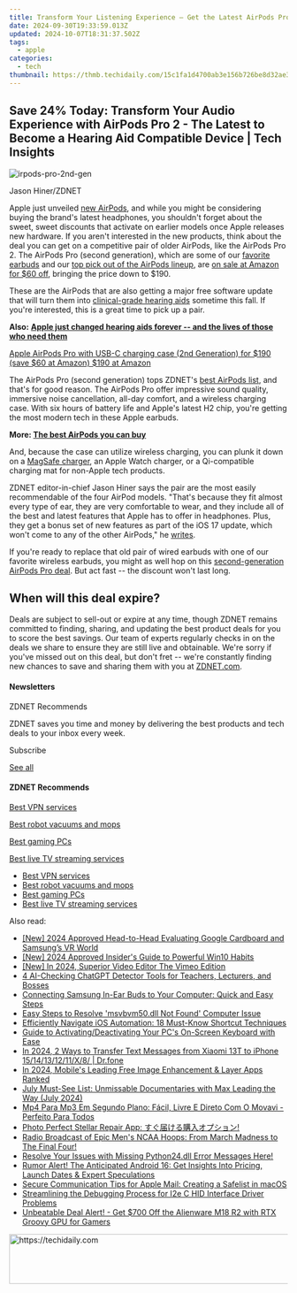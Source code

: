 ```yaml
---
title: Transform Your Listening Experience – Get the Latest AirPods Pro 2 with Hearing Aid Support for a Limited Time Offer of 24%% Off .
date: 2024-09-30T19:33:59.013Z
updated: 2024-10-07T18:31:37.502Z
tags:
  - apple
categories:
  - tech
thumbnail: https://thmb.techidaily.com/15c1fa1d4700ab3e156b726be8d32ae392374f04fa76102f811d9ae276709a58.jpg
---
```


## Save 24% Today: Transform Your Audio Experience with AirPods Pro 2 - The Latest to Become a Hearing Aid Compatible Device | Tech Insights

![irpods-pro-2nd-gen](https://www.zdnet.com/a/img/resize/be06fe5d29bcef25b75d1d6a7b8023caea1e1d39/2023/09/10/f87eda0e-6717-4b19-8829-170e2c098428/airpods-pro-2.jpg?auto=webp&width=1280)

Jason Hiner/ZDNET

Apple just unveiled [new AirPods](https://www.zdnet.com/article/which-apple-airpods-4-model-should-you-buy-here-are-the-key-differences/), and while you might be considering buying the brand's latest headphones, you shouldn't forget about the sweet, sweet discounts that activate on earlier models once Apple releases new hardware. If you aren't interested in the new products, think about the deal you can get on a competitive pair of older AirPods, like the AirPods Pro 2\. The AirPods Pro (second generation), which are some of our [favorite earbuds](https://www.zdnet.com/article/best-earbuds/) and our [top pick out of the AirPods lineup](https://www.zdnet.com/article/best-airpods/), are [on sale at Amazon for $60 off](https://buy.geni.us/Proxy.ashx?TSID=368250&GR%5FURL=https%3A%2F%2Fwww.amazon.com%2Fdp%2FB0D1XD1ZV3%3Ftag%3Dzd-buy-button-20%26ascsubtag%3D%5F%5FCOM%5FCLICK%5FID%5F%5F%7C781cf712-681a-4e46-8bf8-d07741754823%7Cdtp&dtb=1), bringing the price down to $190.

These are the AirPods that are also getting a major free software update that will turn them into [clinical-grade hearing aids](https://www.zdnet.com/article/your-airpods-pro-2-are-getting-a-free-audio-upgrade-and-its-the-most-important-one-yet/) sometime this fall. If you're interested, this is a great time to pick up a pair. 

**Also:** [**Apple just changed hearing aids forever -- and the lives of those who need them**](https://www.zdnet.com/article/how-apple-just-changed-hearing-aids-forever-and-the-lives-of-those-who-need-them/)

[Apple AirPods Pro with USB-C charging case (2nd Generation) for $190 (save $60 at Amazon) $190 at Amazon](https://buy.geni.us/Proxy.ashx?TSID=368250&GR%5FURL=https%3A%2F%2Fwww.amazon.com%2Fdp%2FB0D1XD1ZV3%3Ftag%3Dzd-buy-button-20%26ascsubtag%3D%5F%5FCOM%5FCLICK%5FID%5F%5F%7C781cf712-681a-4e46-8bf8-d07741754823%7Cdtp&dtb=1)

The AirPods Pro (second generation) tops ZDNET's [best AirPods list](https://www.zdnet.com/article/best-airpods/), and that's for good reason. The AirPods Pro offer impressive sound quality, immersive noise cancellation, all-day comfort, and a wireless charging case. With six hours of battery life and Apple's latest H2 chip, you're getting the most modern tech in these Apple earbuds. 

**More: [The best AirPods you can buy](https://www.zdnet.com/article/best-airpods/)**

And, because the case can utilize wireless charging, you can plunk it down on a [MagSafe charger](https://www.zdnet.com/article/best-magsafe-battery/), an Apple Watch charger, or a Qi-compatible charging mat for non-Apple tech products. 

ZDNET editor-in-chief Jason Hiner says the pair are the most easily recommendable of the four AirPod models. "That's because they fit almost every type of ear, they are very comfortable to wear, and they include all of the best and latest features that Apple has to offer in headphones. Plus, they get a bonus set of new features as part of the iOS 17 update, which won't come to any of the other AirPods," he [writes](https://www.zdnet.com/article/best-airpods/). 

If you're ready to replace that old pair of wired earbuds with one of our favorite wireless earbuds, you might as well hop on this [second-generation AirPods Pro deal](https://buy.geni.us/Proxy.ashx?TSID=368250&GR%5FURL=https%3A%2F%2Fwww.amazon.com%2Fdp%2FB0D1XD1ZV3%3Ftag%3Dzd-buy-button-20%26ascsubtag%3D%5F%5FCOM%5FCLICK%5FID%5F%5F%7C781cf712-681a-4e46-8bf8-d07741754823%7Cdtp&dtb=1). But act fast -- the discount won't last long. 

## When will this deal expire?

Deals are subject to sell-out or expire at any time, though ZDNET remains committed to finding, sharing, and updating the best product deals for you to score the best savings. Our team of experts regularly checks in on the deals we share to ensure they are still live and obtainable. We're sorry if you've missed out on this deal, but don't fret -- we're constantly finding new chances to save and sharing them with you at [ZDNET.com](https://www.zdnet.com/). 

#### Newsletters

ZDNET Recommends

ZDNET saves you time and money by delivering the best products and tech deals to your inbox every week.

 Subscribe

[See all](https://www.zdnet.com/newsletters/)

#### **ZDNET** Recommends

[Best VPN services](https://www.zdnet.com/article/best-vpn/ "Best VPN services")

[Best robot vacuums and mops](https://www.zdnet.com/article/best-robot-vacuum-mop/ "Best robot vacuums and mops")

[Best gaming PCs](https://www.zdnet.com/article/best-gaming-pc/ "Best gaming PCs")

[Best live TV streaming services](https://www.zdnet.com/article/best-live-tv-streaming-service/ "Best live TV streaming services")

* [Best VPN services](https://www.zdnet.com/article/best-vpn/ "Best VPN services")
* [Best robot vacuums and mops](https://www.zdnet.com/article/best-robot-vacuum-mop/ "Best robot vacuums and mops")
* [Best gaming PCs](https://www.zdnet.com/article/best-gaming-pc/ "Best gaming PCs")
* [Best live TV streaming services](https://www.zdnet.com/article/best-live-tv-streaming-service/ "Best live TV streaming services")

<ins class="adsbygoogle"
     style="display:block"
     data-ad-format="autorelaxed"
     data-ad-client="ca-pub-7571918770474297"
     data-ad-slot="1223367746"></ins>

<ins class="adsbygoogle"
     style="display:block"
     data-ad-client="ca-pub-7571918770474297"
     data-ad-slot="8358498916"
     data-ad-format="auto"
     data-full-width-responsive="true"></ins>

<span class="atpl-alsoreadstyle">Also read:</span>
<div><ul>
<li><a href="https://fox-http.techidaily.com/new-2024-approved-head-to-head-evaluating-google-cardboard-and-samsungs-vr-world/"><u>[New] 2024 Approved Head-to-Head Evaluating Google Cardboard and Samsung’s VR World</u></a></li>
<li><a href="https://vp-tips.techidaily.com/new-2024-approved-insiders-guide-to-powerful-win10-habits/"><u>[New] 2024 Approved Insider's Guide to Powerful Win10 Habits</u></a></li>
<li><a href="https://vimeo-videos.techidaily.com/new-in-2024-superior-video-editor-the-vimeo-edition/"><u>[New] In 2024, Superior Video Editor The Vimeo Edition</u></a></li>
<li><a href="https://tech-hub.techidaily.com/4-ai-checking-chatgpt-detector-tools-for-teachers-lecturers-and-bosses/"><u>4 AI-Checking ChatGPT Detector Tools for Teachers, Lecturers, and Bosses</u></a></li>
<li><a href="https://techno-recovery.techidaily.com/connecting-samsung-in-ear-buds-to-your-computer-quick-and-easy-steps/"><u>Connecting Samsung In-Ear Buds to Your Computer: Quick and Easy Steps</u></a></li>
<li><a href="https://techno-recovery.techidaily.com/easy-steps-to-resolve-msvbvm50dll-not-found-computer-issue/"><u>Easy Steps to Resolve 'msvbvm50.dll Not Found' Computer Issue</u></a></li>
<li><a href="https://techno-recovery.techidaily.com/efficiently-navigate-ios-automation-18-must-know-shortcut-techniques/"><u>Efficiently Navigate iOS Automation: 18 Must-Know Shortcut Techniques</u></a></li>
<li><a href="https://techno-recovery.techidaily.com/guide-to-activatingdeactivating-your-pcs-on-screen-keyboard-with-ease/"><u>Guide to Activating/Deactivating Your PC's On-Screen Keyboard with Ease</u></a></li>
<li><a href="https://android-transfer.techidaily.com/in-2024-2-ways-to-transfer-text-messages-from-xiaomi-13t-to-iphone-1514131211x8-drfone-by-drfone-transfer-from-android-transfer-from-android/"><u>In 2024, 2 Ways to Transfer Text Messages from Xiaomi 13T to iPhone 15/14/13/12/11/X/8/ | Dr.fone</u></a></li>
<li><a href="https://some-guidance.techidaily.com/in-2024-mobiles-leading-free-image-enhancement-and-layer-apps-ranked/"><u>In 2024, Mobile's Leading Free Image Enhancement & Layer Apps Ranked</u></a></li>
<li><a href="https://techno-recovery.techidaily.com/july-must-see-list-unmissable-documentaries-with-max-leading-the-way-july-2024/"><u>July Must-See List: Unmissable Documentaries with Max Leading the Way (July 2024)</u></a></li>
<li><a href="https://win11-tips.techidaily.com/mp4-para-mp3-em-segundo-plano-facil-livre-e-direto-com-o-movavi-perfeito-para-todos/"><u>Mp4 Para Mp3 Em Segundo Plano: Fácil, Livre E Direto Com O Movavi - Perfeito Para Todos</u></a></li>
<li><a href="https://data-safeguard.techidaily.com/photo-perfect-stellar-repair-app/"><u>Photo Perfect Stellar Repair App: すぐ届ける購入オプション!</u></a></li>
<li><a href="https://techno-recovery.techidaily.com/radio-broadcast-of-epic-mens-ncaa-hoops-from-march-madness-to-the-final-four/"><u>Radio Broadcast of Epic Men's NCAA Hoops: From March Madness to The Final Four!</u></a></li>
<li><a href="https://techno-recovery.techidaily.com/1722874973773-resolve-your-issues-with-missing-python24dll-error-messages-here/"><u>Resolve Your Issues with Missing Python24.dll Error Messages Here!</u></a></li>
<li><a href="https://techno-recovery.techidaily.com/rumor-alert-the-anticipated-android-16-get-insights-into-pricing-launch-dates-and-expert-speculations/"><u>Rumor Alert! The Anticipated Android 16: Get Insights Into Pricing, Launch Dates & Expert Speculations</u></a></li>
<li><a href="https://techno-recovery.techidaily.com/secure-communication-tips-for-apple-mail-creating-a-safelist-in-macos/"><u>Secure Communication Tips for Apple Mail: Creating a Safelist in macOS</u></a></li>
<li><a href="https://driver-download.techidaily.com/streamlining-the-debugging-process-for-i2e-c-hid-interface-driver-problems/"><u>Streamlining the Debugging Process for I2e C HID Interface Driver Problems</u></a></li>
<li><a href="https://hardware-tips.techidaily.com/unbeatable-deal-alert-get-700-off-the-alienware-m18-r2-with-rtx-groovy-gpu-for-gamers/"><u>Unbeatable Deal Alert! - Get $700 Off the Alienware M18 R2 with RTX Groovy GPU for Gamers</u></a></li>
</ul></div>

<!-- affiliate ads begin -->
<a href="https://appsumo.8odi.net/c/5597632/2144299/7443" target="_top" id="2144299">
  <img src="//a.impactradius-go.com/display-ad/7443-2144299" border="0" alt="https://techidaily.com" width="728" height="90"/>
</a>
<img height="0" width="0" src="https://appsumo.8odi.net/i/5597632/2144299/7443" style="position:absolute;visibility:hidden;" border="0" />
<!-- affiliate ads end -->

